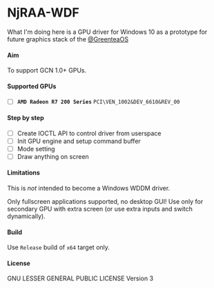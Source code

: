 # NjRAA-WDF

What I'm doing here is a GPU driver for Windows 10 as a prototype for future graphics stack of the [@GreenteaOS](https://github.com/GreenteaOS)

#### Aim

To support GCN 1.0+ GPUs.

#### Supported GPUs

- [ ] **`AMD Radeon R7 200 Series`** `PCI\VEN_1002&DEV_6610&REV_00`

#### Step by step

- [ ] Create IOCTL API to control driver from userspace
- [ ] Init GPU engine and setup command buffer
- [ ] Mode setting
- [ ] Draw anything on screen

#### Limitations

This is *not* intended to become a Windows WDDM driver.

Only fullscreen applications supported, no desktop GUI!
Use only for secondary GPU with extra screen
(or use extra inputs and switch dynamically).

#### Build

Use `Release` build of `x64` target only.

#### License

GNU LESSER GENERAL PUBLIC LICENSE Version 3
